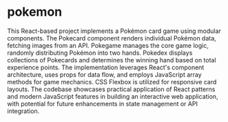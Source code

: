 # pokemon
This React-based project implements a Pokémon card game using modular components. The Pokecard component renders individual Pokémon data, fetching images from an API. Pokegame manages the core game logic, randomly distributing Pokémon into two hands. Pokedex displays collections of Pokecards and determines the winning hand based on total experience points. The implementation leverages React's component architecture, uses props for data flow, and employs JavaScript array methods for game mechanics. CSS Flexbox is utilized for responsive card layouts. The codebase showcases practical application of React patterns and modern JavaScript features in building an interactive web application, with potential for future enhancements in state management or API integration.
